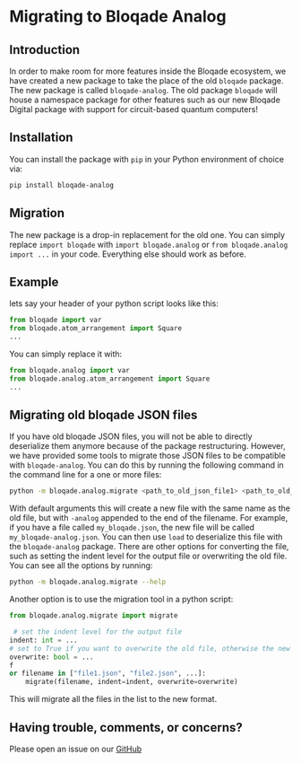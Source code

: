 # Migrating to Bloqade Analog

## Introduction

In order to make room for more features inside the Bloqade ecosystem, we have created a new package to take the place of the old `bloqade` package. The new package is called `bloqade-analog`. The old package `bloqade` will house a namespace package for other features such as our new Bloqade Digital package with support for circuit-based quantum computers!

## Installation

You can install the package with `pip` in your Python environment of choice via:

```sh
pip install bloqade-analog
```

## Migration

The new package is a drop-in replacement for the old one. You can simply replace `import bloqade` with `import bloqade.analog`  or `from bloqade.analog import ...` in your code. Everything else should work as before.

## Example

lets say your header of your python script looks like this:

```python
from bloqade import var
from bloqade.atom_arrangement import Square
...
```
You can simply replace it with:

```python
from bloqade.analog import var
from bloqade.analog.atom_arrangement import Square
...
```

## Migrating old bloqade JSON files

If you have old bloqade JSON files, you will not be able to directly deserialize them anymore because of the package restructuring. However, we have provided some tools to migrate those JSON files to be compatible with `bloqade-analog`. You can do this by running the following command in the command line for a one or more files:

```sh
python -m bloqade.analog.migrate <path_to_old_json_file1> <path_to_old_json_file2> ...
```
With default arguments this will create a new file with the same name as the old file, but with `-analog` appended to the end of the filename. For example, if you have a file called `my_bloqade.json`, the new file will be called `my_bloqade-analog.json`. You can then use `load` to deserialize this file with the `bloqade-analog` package. There are other options for converting the file, such as setting the indent level for the output file or overwriting the old file. You can see all the options by running:

```sh
python -m bloqade.analog.migrate --help
```

Another option is to use the migration tool in a python script:

```python
from bloqade.analog.migrate import migrate

 # set the indent level for the output file
indent: int = ...
# set to True if you want to overwrite the old file, otherwise the new file will be created with -analog appended to the end of the filename
overwrite: bool = ...
f
or filename in ["file1.json", "file2.json", ...]:
    migrate(filename, indent=indent, overwrite=overwrite)
```
This will migrate all the files in the list to the new format.


## Having trouble, comments, or concerns?

Please open an issue on our [GitHub](https://github.com/QuEraComputing/bloqade-analog/issues)
